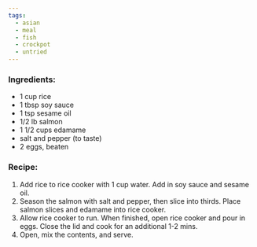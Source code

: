 ```yaml
---
tags:
  - asian
  - meal
  - fish
  - crockpot
  - untried
---
```

### Ingredients:
- 1 cup rice
- 1 tbsp soy sauce
- 1 tsp sesame oil
- 1/2 lb salmon
- 1 1/2 cups edamame
- salt and pepper (to taste)
- 2 eggs, beaten

### Recipe:
1. Add rice to rice cooker with 1 cup water. Add in soy sauce and sesame oil. 
2. Season the salmon with salt and pepper, then slice into thirds. Place salmon slices and edamame into rice cooker.
3. Allow rice cooker to run. When finished, open rice cooker and pour in eggs. Close the lid and cook for an additional 1-2 mins.
4. Open, mix the contents, and serve.